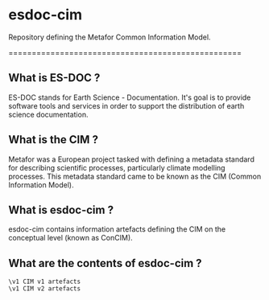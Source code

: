 esdoc-cim
=========

Repository defining the Metafor Common Information Model.


==================================================

What is ES-DOC ?
--------------------------------------

ES-DOC stands for Earth Science - Documentation.  It's goal is to provide software tools and services in order to support the distribution of earth science documentation.


What is the CIM ?
--------------------------------------

Metafor was a European project tasked with defining a metadata standard for describing scientific processes, particularly climate modelling processes.  This metadata standard came to be known as the CIM (Common Information Model).


What is esdoc-cim ?
-------------------

esdoc-cim contains information artefacts defining the CIM on the conceptual level (known as ConCIM).


What are the contents of esdoc-cim ?
--------------------------------------

    \v1	CIM v1 artefacts
    \v1	CIM v2 artefacts
